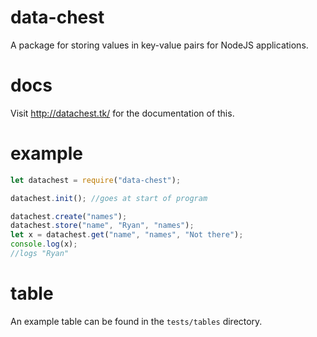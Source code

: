 # data-chest
A package for storing values in key-value pairs for NodeJS applications.

# docs
Visit http://datachest.tk/ for the documentation of this.

# example

```js
let datachest = require("data-chest");

datachest.init(); //goes at start of program

datachest.create("names");
datachest.store("name", "Ryan", "names");
let x = datachest.get("name", "names", "Not there");
console.log(x);
//logs "Ryan"
```

# table
An example table can be found in the `tests/tables` directory.

